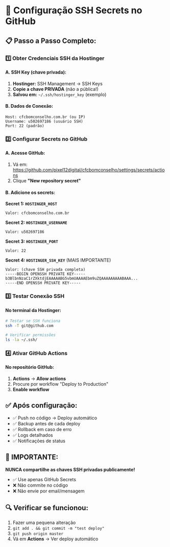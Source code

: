 # 🔐 Configuração SSH Secrets no GitHub

## 📋 **Passo a Passo Completo:**

### **1️⃣ Obter Credenciais SSH da Hostinger**

#### **A. SSH Key (chave privada):**
1. **Hostinger:** SSH Management → SSH Keys
2. **Copie a chave PRIVADA** (não a pública!)
3. **Salvou em:** `~/.ssh/hostinger_key` (exemplo)

#### **B. Dados de Conexão:**
```
Host: cfcbomconselho.com.br (ou IP)
Username: u502697186 (usuário SSH)
Port: 22 (padrão)
```

### **2️⃣ Configurar Secrets no GitHub**

#### **A. Acesse GitHub:**
1. Vá em: https://github.com/pixel12digital/cfcbomconselho/settings/secrets/actions
2. Clique **"New repository secret"**

#### **B. Adicione os secrets:**

**Secret 1: `HOSTINGER_HOST`**
```
Valor: cfcbomconselho.com.br
```

**Secret 2: `HOSTINGER_USERNAME`**  
```
Valor: u502697186
```

**Secret 3: `HOSTINGER_PORT`**
```
Valor: 22
```

**Secret 4: `HOSTINGER_SSH_KEY`** (MAIS IMPORTANTE)
```
Valor: (chave SSH privada completa)
-----BEGIN OPENSSH PRIVATE KEY-----
b3BlbnNzaC1rZXktdjEAAAAABG5vbmUAAAAEbm9uZQAAAAAAAAABAAA...
-----END OPENSSH PRIVATE KEY-----
```

### **3️⃣ Testar Conexão SSH**

#### **No terminal da Hostinger:**
```bash
# Testar se SSH funciona
ssh -T git@github.com

# Verificar permissões
ls -la ~/.ssh/
```

### **4️⃣ Ativar GitHub Actions**

#### **No repositório GitHub:**
1. **Actions** → **Allow actions**
2. Procure por workflow "Deploy to Production"
3. **Enable workflow**

## ✅ **Após configuração:**

- ✅ Push no código → Deploy automático
- ✅ Backup antes de cada deploy
- ✅ Rollback em caso de erro
- ✅ Logs detalhados
- ✅ Notificações de status

## 🚨 **IMPORTANTE:**

**NUNCA compartilhe as chaves SSH privadas publicamente!**
- ✅ Use apenas GitHub Secrets
- ❌ Não commite no código
- ❌ Não envie por email/mensagem

## 🔍 **Verificar se funcionou:**

1. Fazer uma pequena alteração
2. `git add . && git commit -m "test deploy"`  
3. `git push origin master`
4. Vá em **Actions** → Ver deploy automático
